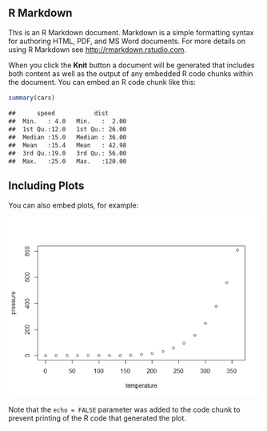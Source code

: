 R Markdown
----------

This is an R Markdown document. Markdown is a simple formatting syntax
for authoring HTML, PDF, and MS Word documents. For more details on
using R Markdown see
<a href="http://rmarkdown.rstudio.com" class="uri">http://rmarkdown.rstudio.com</a>.

When you click the **Knit** button a document will be generated that
includes both content as well as the output of any embedded R code
chunks within the document. You can embed an R code chunk like this:

``` r
summary(cars)
```

    ##      speed           dist       
    ##  Min.   : 4.0   Min.   :  2.00  
    ##  1st Qu.:12.0   1st Qu.: 26.00  
    ##  Median :15.0   Median : 36.00  
    ##  Mean   :15.4   Mean   : 42.98  
    ##  3rd Qu.:19.0   3rd Qu.: 56.00  
    ##  Max.   :25.0   Max.   :120.00

Including Plots
---------------

You can also embed plots, for example:

![](gdat515-class1participation-jstanfield_files/figure-markdown_github/pressure-1.png)

Note that the `echo = FALSE` parameter was added to the code chunk to
prevent printing of the R code that generated the plot.
